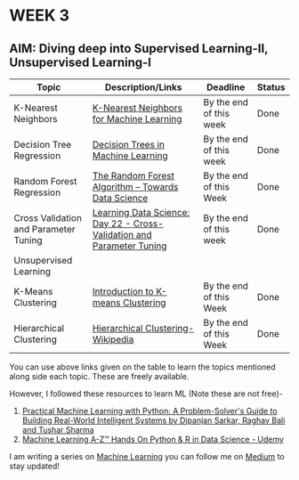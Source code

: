 # **WEEK 3**


## **AIM:** Diving deep into Supervised Learning-II, Unsupervised Learning-I

|Topic|Description/Links|Deadline|Status|
|---|---|---|---|
|K-Nearest Neighbors|[K-Nearest Neighbors for Machine Learning](https://machinelearningmastery.com/k-nearest-neighbors-for-machine-learning/)|By the end of this week|Done|
|Decision Tree Regression|[Decision Trees in Machine Learning](https://towardsdatascience.com/decision-trees-in-machine-learning-641b9c4e8052)|By the end of this week|Done|
|Random Forest Regression|[The Random Forest Algorithm – Towards Data Science](https://towardsdatascience.com/the-random-forest-algorithm-d457d499ffcd)|By the end of this Week|Done|
|Cross Validation and Parameter Tuning|[Learning Data Science: Day 22 - Cross-Validation and Parameter Tuning](https://medium.com/@haydar_ai/learning-data-science-day-22-cross-validation-and-parameter-tuning-b14bcbc6b012)|By the end of this week|Done|
|Unsupervised Learning||||
|K-Means Clustering|[Introduction to K-means Clustering](https://www.datascience.com/blog/k-means-clustering)|By the end of this Week|Done|
|Hierarchical Clustering|[Hierarchical Clustering-Wikipedia](https://en.wikipedia.org/wiki/Hierarchical_clustering)|By the end of this Week|Done|


You can use above links given on the table to learn the topics mentioned along side each topic. These are freely available.

However, I followed these resources to learn ML (Note these are not free)-
1. [Practical Machine Learning with Python: A Problem-Solver's Guide to Building Real-World Intelligent Systems by Dipanjan Sarkar, Raghav Bali and Tushar Sharma](https://www.amazon.in/Practical-Machine-Learning-Python-Problem-Solvers/dp/1484232062?tag=googinhydr18418-21&tag=googinkenshoo-21&ascsubtag=fbfc405a-a9f9-4a28-a455-141eb00832bc)
2. [Machine Learning A-Z™ Hands On Python & R in Data Science - Udemy](https://www.udemy.com/machinelearning/)


I am writing a series on [Machine Learning](https://medium.com/series/73d7686fa634) you can follow me on [Medium](https://medium.com/@shreyateeza) to stay updated!
